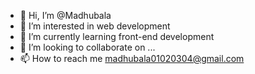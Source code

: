 - 👋 Hi, I’m @Madhubala
- 👀 I’m interested in web development
- 🌱 I’m currently learning front-end development
- 💞️ I’m looking to collaborate on ...
- 📫 How to reach me madhubala01020304@gmail.com

<!---
Madhubala2000/Madhubala2000 is a ✨ special ✨ repository because its `README.md` (this file) appears on your GitHub profile.
You can click the Preview link to take a look at your changes.
--->

